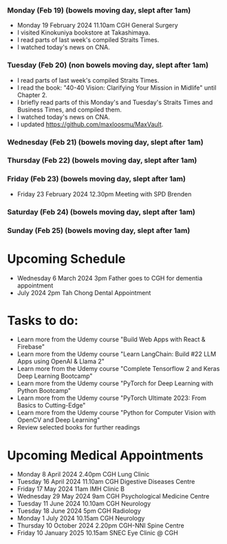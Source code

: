 ### Monday (Feb 19) (bowels moving day, slept after 1am)
- Monday 19 February 2024 11.10am CGH General Surgery
- I visited Kinokuniya bookstore at Takashimaya.
- I read parts of last week's compiled Straits Times.
- I watched today's news on CNA.

### Tuesday (Feb 20) (non bowels moving day, slept after 1am)
- I read parts of last week's compiled Straits Times.
- I read the book: "40-40 Vision: Clarifying Your Mission in Midlife" until Chapter 2.
- I briefly read parts of this Monday's and Tuesday's Straits Times and Business Times, and compiled them.
- I watched today's news on CNA.
- I updated https://github.com/maxloosmu/MaxVault.

### Wednesday (Feb 21) (bowels moving day, slept after 1am)


### Thursday (Feb 22) (bowels moving day, slept after 1am)


### Friday (Feb 23) (bowels moving day, slept after 1am)
- Friday 23 February 2024 12.30pm Meeting with SPD Brenden


### Saturday (Feb 24) (bowels moving day, slept after 1am)


### Sunday (Feb 25) (bowels moving day, slept after 1am)





# Upcoming Schedule
- Wednesday 6 March 2024 3pm Father goes to CGH for dementia appointment
- July 2024 2pm Tah Chong Dental Appointment

# Tasks to do:
- Learn more from the Udemy course "Build Web Apps with React & Firebase"
- Learn more from the Udemy course "Learn LangChain: Build #22 LLM Apps using OpenAI & Llama 2"
- Learn more from the Udemy course "Complete Tensorflow 2 and Keras Deep Learning Bootcamp"
- Learn more from the Udemy course "PyTorch for Deep Learning with Python Bootcamp"
- Learn more from the Udemy course "PyTorch Ultimate 2023: From Basics to Cutting-Edge"
- Learn more from the Udemy course "Python for Computer Vision with OpenCV and Deep Learning"
- Review selected books for further readings

# Upcoming Medical Appointments
- Monday 8 April 2024 2.40pm CGH Lung Clinic
- Tuesday 16 April 2024 11.10am CGH Digestive Diseases Centre
- Friday 17 May 2024 11am IMH Clinic B
- Wednesday 29 May 2024 9am CGH Psychological Medicine Centre
- Tuesday 11 June 2024 10.10am CGH Neurology
- Tuesday 18 June 2024 5pm CGH Radiology
- Monday 1 July 2024 10.15am CGH Neurology
- Thursday 10 October 2024 2.20pm CGH-NNI Spine Centre
- Friday 10 January 2025 10.15am SNEC Eye Clinic @ CGH
